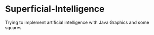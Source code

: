 # Superficial-Intelligence
Trying to implement artificial intelligence with Java Graphics and some squares
